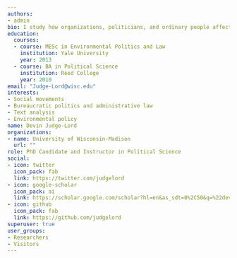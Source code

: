 ```yaml
---
authors:
- admin
bio: I study how organizations, politicians, and ordinary people affect policy.
education:
  courses:
  - course: MESc in Environmental Politics and Law
    institution: Yale University
    year: 2013
  - course: BA in Political Science
    institution: Reed College
    year: 2010
email: "Judge-Lord@wisc.edu"
interests:
- Social movements
- Bureaucratic politics and administrative law
- Text analysis
- Environmental policy
name: Devin Judge-Lord
organizations:
- name: University of Wisconsin-Madison
  url: ""
role: PhD Candidate and Instructor in Political Science
social:
- icon: twitter
  icon_pack: fab
  link: https://twitter.com/judgelord
- icon: google-scholar
  icon_pack: ai
  link: https://scholar.google.com/scholar?hl=en&as_sdt=0%2C50&q=%22devin+judge-lord%22&btnG=
- icon: github
  icon_pack: fab
  link: https://github.com/judgelord
superuser: true
user_groups:
- Researchers
- Visitors
---
```



